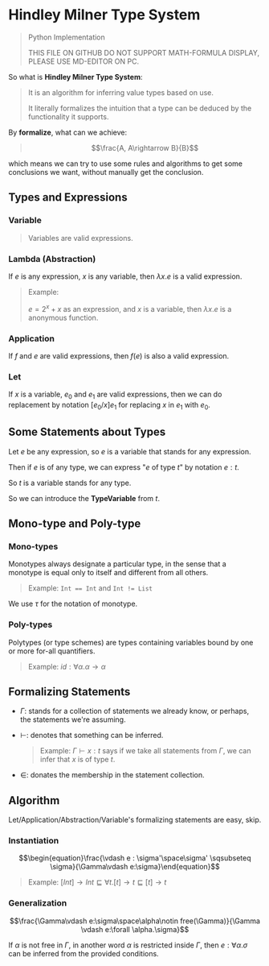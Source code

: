 # Hindley Milner Type System
> Python Implementation
>
> THIS FILE ON GITHUB DO NOT SUPPORT MATH-FORMULA DISPLAY, PLEASE USE MD-EDITOR ON PC.

So what is **Hindley Milner Type System**:

> It is an algorithm for inferring value types based on use.
>
> It literally formalizes the intuition that a type can be deduced by the functionality it supports.

By **formalize**, what can we achieve:

> $$\frac{A, A\rightarrow B}{B}$$

which means we can try to use some rules and algorithms to get some conclusions we want, without manually get the conclusion.

## Types and Expressions

### Variable

> Variables are valid expressions.

### Lambda (Abstraction)

If $e$ is any expression, $x$ is any variable, then $\lambda x.e$ is a valid expression.

> Example:
>
> $e = 2^x + x$ as an expression, and $x$ is a variable, then $\lambda x.e$ is a anonymous function.

### Application

If $f$ and $e$ are valid expressions, then $f(e)$ is also a valid expression.

### Let

If $x$ is a variable, $e_0$ and $e_1$ are valid expressions, then we can do replacement by notation $[e_0/x]e_1$ for replacing $x$ in $e_1$ with $e_0$.

## Some Statements about Types

Let $e$ be any expression, so $e$ is a variable that stands for any expression.

Then if $e$ is of any type, we can express "$e$ of type $t$" by notation $e: t$.

So $t$ is a variable stands for any type.

So we can introduce the **TypeVariable** from $t$.

<div style="page-break-after: always;"></div>

## Mono-type and Poly-type

### Mono-types

Monotypes always designate a particular type, in the sense that a monotype is equal only to itself and different from all others.

> Example: `Int == Int` and `Int != List`

We use $\tau$ for the notation of monotype.

### Poly-types

Polytypes (or type schemes) are types containing variables bound by one or more for-all quantifiers.

> Example: $id : \forall \alpha.\alpha \rightarrow \alpha$

## Formalizing Statements

- $\Gamma$: stands for a collection of statements we already know, or perhaps, the statements we're assuming.

- $\vdash$: denotes that something can be inferred.

  > Example: $\Gamma \vdash x:t$ says if we take all statements from $\Gamma$, we can infer that $x$ is of type $t$.

- $\in$: donates the membership in the statement collection.

## Algorithm

Let/Application/Abstraction/Variable's formalizing statements are easy, skip.

### Instantiation

$$\begin{equation}\frac{\vdash e : \sigma'\space\sigma' \sqsubseteq \sigma}{\Gamma\vdash e:\sigma}\end{equation}$$

> Example: $[Int]\rightarrow Int \sqsubseteq \forall t . [t]\rightarrow t \sqsubseteq [t] \rightarrow t$

### Generalization

$$\frac{\Gamma\vdash e:\sigma\space\alpha\notin free(\Gamma)}{\Gamma \vdash e:\forall \alpha.\sigma}$$

If $\alpha​$ is not free in $\Gamma​$, in another word $\alpha​$ is restricted inside $\Gamma​$, then $e :\forall \alpha . \sigma​$ can be inferred from the provided conditions.
